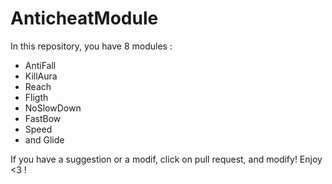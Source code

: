 # AnticheatModule

In this repository, you have 8 modules :
- AntiFall
- KillAura
- Reach
- Fligth
- NoSlowDown
- FastBow
- Speed
- and Glide

If you have a suggestion or a modif, click on pull request, and modify! Enjoy <3 !
